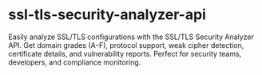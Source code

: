# ssl-tls-security-analyzer-api
Easily analyze SSL/TLS configurations with the SSL/TLS Security Analyzer API. Get domain grades (A–F), protocol support, weak cipher detection, certificate details, and vulnerability reports. Perfect for security teams, developers, and compliance monitoring.
